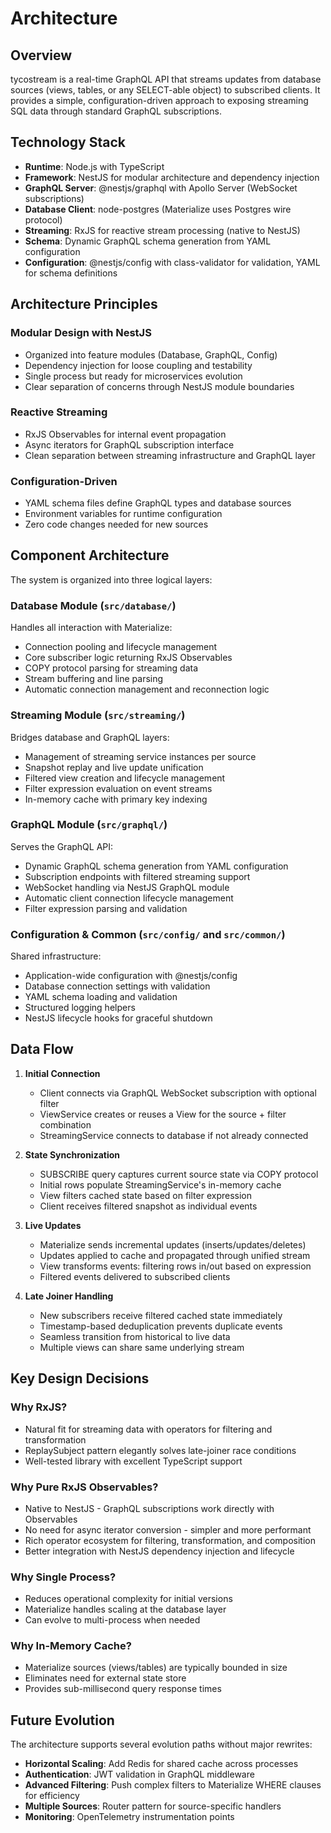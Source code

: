 # Architecture

## Overview

tycostream is a real-time GraphQL API that streams updates from database sources (views, tables, or any SELECT-able object) to subscribed clients. It provides a simple, configuration-driven approach to exposing streaming SQL data through standard GraphQL subscriptions.

## Technology Stack

- **Runtime**: Node.js with TypeScript
- **Framework**: NestJS for modular architecture and dependency injection
- **GraphQL Server**: @nestjs/graphql with Apollo Server (WebSocket subscriptions)
- **Database Client**: node-postgres (Materialize uses Postgres wire protocol)
- **Streaming**: RxJS for reactive stream processing (native to NestJS)
- **Schema**: Dynamic GraphQL schema generation from YAML configuration
- **Configuration**: @nestjs/config with class-validator for validation, YAML for schema definitions

## Architecture Principles

### Modular Design with NestJS
- Organized into feature modules (Database, GraphQL, Config)
- Dependency injection for loose coupling and testability
- Single process but ready for microservices evolution
- Clear separation of concerns through NestJS module boundaries

### Reactive Streaming
- RxJS Observables for internal event propagation
- Async iterators for GraphQL subscription interface
- Clean separation between streaming infrastructure and GraphQL layer

### Configuration-Driven
- YAML schema files define GraphQL types and database sources
- Environment variables for runtime configuration
- Zero code changes needed for new sources

## Component Architecture

The system is organized into three logical layers:

### Database Module (`src/database/`)
Handles all interaction with Materialize:
- Connection pooling and lifecycle management
- Core subscriber logic returning RxJS Observables
- COPY protocol parsing for streaming data
- Stream buffering and line parsing
- Automatic connection management and reconnection logic

### Streaming Module (`src/streaming/`)
Bridges database and GraphQL layers:
- Management of streaming service instances per source
- Snapshot replay and live update unification
- Filtered view creation and lifecycle management
- Filter expression evaluation on event streams
- In-memory cache with primary key indexing

### GraphQL Module (`src/graphql/`)
Serves the GraphQL API:
- Dynamic GraphQL schema generation from YAML configuration
- Subscription endpoints with filtered streaming support
- WebSocket handling via NestJS GraphQL module
- Automatic client connection lifecycle management
- Filter expression parsing and validation

### Configuration & Common (`src/config/` and `src/common/`)
Shared infrastructure:
- Application-wide configuration with @nestjs/config
- Database connection settings with validation
- YAML schema loading and validation
- Structured logging helpers
- NestJS lifecycle hooks for graceful shutdown

## Data Flow

1. **Initial Connection**
   - Client connects via GraphQL WebSocket subscription with optional filter
   - ViewService creates or reuses a View for the source + filter combination
   - StreamingService connects to database if not already connected

2. **State Synchronization**
   - SUBSCRIBE query captures current source state via COPY protocol
   - Initial rows populate StreamingService's in-memory cache
   - View filters cached state based on filter expression
   - Client receives filtered snapshot as individual events

3. **Live Updates**
   - Materialize sends incremental updates (inserts/updates/deletes)
   - Updates applied to cache and propagated through unified stream
   - View transforms events: filtering rows in/out based on expression
   - Filtered events delivered to subscribed clients

4. **Late Joiner Handling**
   - New subscribers receive filtered cached state immediately
   - Timestamp-based deduplication prevents duplicate events
   - Seamless transition from historical to live data
   - Multiple views can share same underlying stream

## Key Design Decisions

### Why RxJS?
- Natural fit for streaming data with operators for filtering and transformation
- ReplaySubject pattern elegantly solves late-joiner race conditions
- Well-tested library with excellent TypeScript support

### Why Pure RxJS Observables?
- Native to NestJS - GraphQL subscriptions work directly with Observables
- No need for async iterator conversion - simpler and more performant
- Rich operator ecosystem for filtering, transformation, and composition
- Better integration with NestJS dependency injection and lifecycle

### Why Single Process?
- Reduces operational complexity for initial versions
- Materialize handles scaling at the database layer
- Can evolve to multi-process when needed

### Why In-Memory Cache?
- Materialize sources (views/tables) are typically bounded in size
- Eliminates need for external state store
- Provides sub-millisecond query response times

## Future Evolution

The architecture supports several evolution paths without major rewrites:

- **Horizontal Scaling**: Add Redis for shared cache across processes
- **Authentication**: JWT validation in GraphQL middleware
- **Advanced Filtering**: Push complex filters to Materialize WHERE clauses for efficiency
- **Multiple Sources**: Router pattern for source-specific handlers
- **Monitoring**: OpenTelemetry instrumentation points